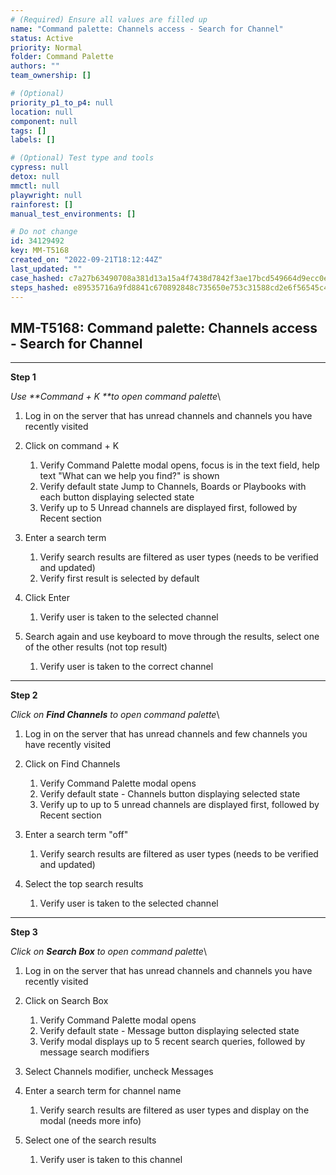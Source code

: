 ```yaml
---
# (Required) Ensure all values are filled up
name: "Command palette: Channels access - Search for Channel"
status: Active
priority: Normal
folder: Command Palette 
authors: ""
team_ownership: []

# (Optional)
priority_p1_to_p4: null
location: null
component: null
tags: []
labels: []

# (Optional) Test type and tools
cypress: null
detox: null
mmctl: null
playwright: null
rainforest: []
manual_test_environments: []

# Do not change
id: 34129492
key: MM-T5168
created_on: "2022-09-21T18:12:44Z"
last_updated: ""
case_hashed: c7a27b63490708a381d13a15a4f7438d7842f3ae17bcd549664d9ecc0e9442044f5ec1016ca38eea425fb67ce56d8486
steps_hashed: e89535716a9fd8841c670892848c735650e753c31588cd2e6f56545c41d76c53de25a16329ac2debad05bf81a9225ce8
---
```


<!-- (Auto-generated) Based on frontmatter's "key" and "name" -->

## MM-T5168: Command palette: Channels access - Search for Channel

---

**Step 1**

_Use \*\*Command + K \*\*to open command palette_\\

1. Log in on the server that has unread channels and channels you have recently visited 

2. Click on command + K

   1. Verify Command Palette modal opens, focus is in the text field, help text "What can we help you find?" is shown
   2. Verify default state Jump to Channels, Boards or Playbooks with each button displaying selected state
   3. Verify up to 5 Unread channels are displayed first, followed by Recent section

3. Enter a search term 

   1. Verify search results are filtered as user types (needs to be verified and updated)
   2. Verify first result is selected by default 

4. Click Enter

   1. Verify user is taken to the selected channel 

5. Search again and use keyboard to move through the results, select one of the other results (not top result)

   1. Verify user is taken to the correct channel

---

**Step 2**

_Click on **Find Channels** to open command palette_\\

1. Log in on the server that has unread channels and few channels you have recently visited 

2. Click on Find Channels 

   1. Verify Command Palette modal opens
   2. Verify default state - Channels button displaying selected state
   3. Verify up to up to 5 unread channels are displayed first, followed by Recent section

3. Enter a search term "off"

   1. Verify search results are filtered as user types (needs to be verified and updated)

4. Select the top search results

   1. Verify user is taken to the selected channel

---

**Step 3**

_Click on **Search Box** to open command palette_\\

1. Log in on the server that has unread channels and channels you have recently visited 

2. Click on Search Box 

   1. Verify Command Palette modal opens
   2. Verify default state - Message button displaying selected state
   3. Verify modal displays up to 5 recent search queries, followed by message search modifiers 

3. Select Channels modifier, uncheck Messages

4. Enter a search term for channel name

   1. Verify search results are filtered as user types and display on the modal (needs more info)

5. Select one of the search results

   1. Verify user is taken to this channel
